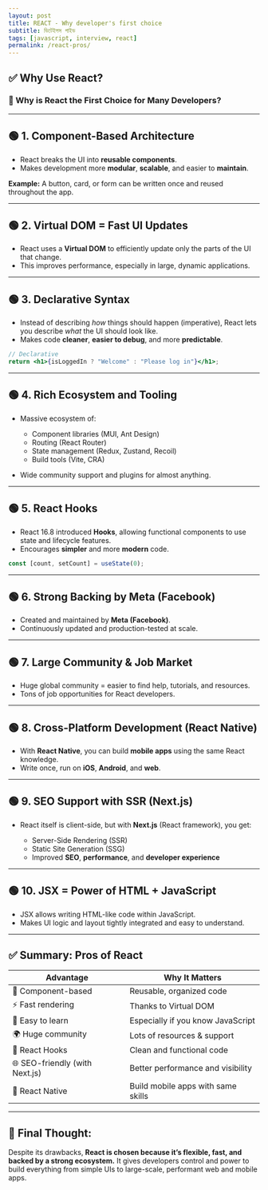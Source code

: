 ```yaml
---
layout: post
title: REACT - Why developer's first choice
subtitle: ডিটেইলস গাইড
tags: [javascript, interview, react]
permalink: /react-pros/
---
```


## ✅ **Why Use React?**

### 📌 Why is React the First Choice for Many Developers?

---

## 🟢 1. **Component-Based Architecture**

- React breaks the UI into **reusable components**.
- Makes development more **modular**, **scalable**, and easier to **maintain**.

**Example:** A button, card, or form can be written once and reused throughout the app.

---

## 🟢 2. **Virtual DOM = Fast UI Updates**

- React uses a **Virtual DOM** to efficiently update only the parts of the UI that change.
- This improves performance, especially in large, dynamic applications.

---

## 🟢 3. **Declarative Syntax**

- Instead of describing _how_ things should happen (imperative), React lets you describe _what_ the UI should look like.
- Makes code **cleaner**, **easier to debug**, and more **predictable**.

```jsx
// Declarative
return <h1>{isLoggedIn ? "Welcome" : "Please log in"}</h1>;
```

---

## 🟢 4. **Rich Ecosystem and Tooling**

- Massive ecosystem of:

  - Component libraries (MUI, Ant Design)
  - Routing (React Router)
  - State management (Redux, Zustand, Recoil)
  - Build tools (Vite, CRA)

- Wide community support and plugins for almost anything.

---

## 🟢 5. **React Hooks**

- React 16.8 introduced **Hooks**, allowing functional components to use state and lifecycle features.
- Encourages **simpler** and more **modern** code.

```jsx
const [count, setCount] = useState(0);
```

---

## 🟢 6. **Strong Backing by Meta (Facebook)**

- Created and maintained by **Meta (Facebook)**.
- Continuously updated and production-tested at scale.

---

## 🟢 7. **Large Community & Job Market**

- Huge global community = easier to find help, tutorials, and resources.
- Tons of job opportunities for React developers.

---

## 🟢 8. **Cross-Platform Development (React Native)**

- With **React Native**, you can build **mobile apps** using the same React knowledge.
- Write once, run on **iOS**, **Android**, and **web**.

---

## 🟢 9. **SEO Support with SSR (Next.js)**

- React itself is client-side, but with **Next.js** (React framework), you get:

  - Server-Side Rendering (SSR)
  - Static Site Generation (SSG)
  - Improved **SEO**, **performance**, and **developer experience**

---

## 🟢 10. **JSX = Power of HTML + JavaScript**

- JSX allows writing HTML-like code within JavaScript.
- Makes UI logic and layout tightly integrated and easy to understand.

---

## ✅ Summary: Pros of React

| Advantage                      | Why It Matters                     |
| ------------------------------ | ---------------------------------- |
| 🧩 Component-based             | Reusable, organized code           |
| ⚡ Fast rendering              | Thanks to Virtual DOM              |
| 🧠 Easy to learn               | Especially if you know JavaScript  |
| 🌍 Huge community              | Lots of resources & support        |
| 🔄 React Hooks                 | Clean and functional code          |
| 🌐 SEO-friendly (with Next.js) | Better performance and visibility  |
| 📱 React Native                | Build mobile apps with same skills |

---

## 💬 Final Thought:

Despite its drawbacks, **React is chosen because it’s flexible, fast, and backed by a strong ecosystem.**
It gives developers control and power to build everything from simple UIs to large-scale, performant web and mobile apps.
